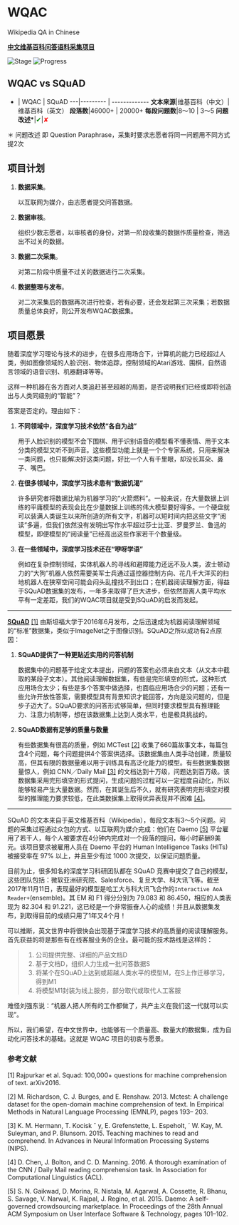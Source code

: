 # WQAC

Wikipedia QA in Chinese

**[中文维基百科问答语料采集项目](http://blank)**
	
![Stage](https://img.shields.io/badge/当前阶段-数据采集-green.svg)
![Progress](http://progressed.io/bar/0?title=Progress)

## WQAC vs SQuAD

-  | WQAC     | SQuAD
---|--------- | -------------
**文本来源**|维基百科（中文）|维基百科（英文）
**段落数**|46000+ | 20000+
**每段问题数**|8～10 | 3～5
**问题改述\***|<span style="color:green">✔︎</span>|<span style="color:red">✘</span>

＊ 问题改述 即 Question Paraphrase，采集时要求志愿者将同一问题用不同方式提2次


	
## 项目计划

1. **数据采集**。

	以互联网为媒介，由志愿者提交问答数据。
	
2. **数据审核**。

	组织少数志愿者，以审核者的身份，对第一阶段收集的数据作质量检查，筛选出不过关的数据。
	
3. **数据二次采集**。

	对第二阶段中质量不过关的数据进行二次采集。
	
4. **数据整理与发布**。

	对二次采集后的数据再次进行检查，若有必要，还会发起第三次采集；若数据质量总体良好，则公开发布WQAC数据集。	

## 项目愿景

随着深度学习理论与技术的进步，在很多应用场合下，计算机的能力已经超过人类，例如图像领域的人脸识别、物体追踪，控制领域的Atari游戏、围棋，自然语言领域的语音识别、机器翻译等等。

这样一种机器在各方面对人类追赶甚至超越的局面，是否说明我们已经或即将创造出与人类同级别的“智能”？

答案是否定的。理由如下：

1. **不同领域中，深度学习技术依然“各自为战”**
	
	用于人脸识别的模型不会下围棋、用于识别语音的模型看不懂表情、用于文本分类的模型又听不到声音。这些模型功能上就是一个个专家系统，只用来解决一类问题，也只能解决好这类问题，好比一个人有千里眼，却没长耳朵、鼻子、嘴巴。
	
2. **在很多领域中，深度学习技术患有“数据饥渴”**

	许多研究者将数据比喻为机器学习的“火箭燃料”。一般来说，在大量数据上训练的平庸模型的表现会比在少量数据上训练的伟大模型要好得多。一个硬盘就可以装满人类诞生以来所创造的所有文字，机器可以短时间内把这些文字“阅读”多遍，但我们依然没有发明出写作水平超过莎士比亚、罗曼罗兰、鲁迅的模型，即便模型的“阅读量”已经高出这些作家若干个数量级。
	
3. **在一些领域中，深度学习技术还在“咿呀学语”**

	例如在复杂控制领域，实体机器人的寻线和避障能力还远不及人类，波士顿动力的“大狗”机器人依然需要美军士兵通过遥控器控制方向、花几千大洋买的扫地机器人在狭窄空间可能会闷头乱撞找不到出口；在机器阅读理解方面，得益于SQuAD数据集的发布，一年多来取得了巨大进步，但依然距离人类平均水平有一定差距，我们的WQAC项目就是受到SQuAD的启发而发起。
	
--------
	
**[SQuAD](https://rajpurkar.github.io/SQuAD-explorer/)** [[1]](#ref1) 由斯坦福大学于2016年6月发布，之后迅速成为机器阅读理解领域的“标准”数据集，类似于ImageNet之于图像识别。SQuAD之所以成功有2点原因：

1. **SQuAD提供了一种更贴近实用的问答机制**

	数据集中的问题基于给定文本提出，问题的答案也必须来自文本（从文本中截取的某段子文本）。其他阅读理解数据集，有些是完形填空的形式，这种形式应用场合太少；有些是多个答案中做选择，也面临应用场合少的问题；还有一些允许开放性答案，需要模型具有背景知识才能回答，方向是没问题的，但是步子迈大了。SQuAD要求的问答形式够简单，但同时要求模型具有推理能力、注意力机制等，想在该数据集上达到人类水平，也是极具挑战的。

2. **SQuAD数据有足够的质量与数量**

	有些数据集有很高的质量，例如 MCTest [[2]](#ref2) 收集了660篇故事文本，每篇包含4个问题，每个问题提供4个答案供选择。该数据集由人类手动创建，质量较高，但其有限的数据量难以用于训练具有高泛化能力的模型。有些数据集数据量惊人，例如 CNN／Daily Mail [[3]](#ref3) 的文档达到十万级，问题达到百万级。该数据集采用完形填空的形式提问，生成问题的过程可以一定程度自动化，所以能够轻易产生大量数据。然而，在其诞生后不久，就有研究表明完形填空对模型的推理能力要求较低，在此类数据集上取得优异表现并不困难 [[4]](#ref4)。
	
--------

SQuAD 的文本来自于英文维基百科（Wikipedia），每段文本有3～5个问题。问题的采集过程通过众包的方式、以互联网为媒介完成：他们在 Daemo [[5]](#ref5) 平台雇用了若干人，每个人被要求在4分钟内完成对一个段落的提问，每小时薪酬9美元。该项目要求被雇用人员在 Daemo 平台的 Human Intelligence Tasks (HITs) 被接受率在 97% 以上，并且至少有过 1000 次提交，以保证问题质量。

目前为止，很多知名的深度学习科研团队都在 SQuAD 竞赛中提交了自己的模型，这些团队包括：微软亚洲研究院、Salesforce、复旦大学、科大讯飞等。截至2017年11月11日，表现最好的模型是哈工大与科大讯飞合作的`Interactive AoA Reader+`(ensemble)。其 EM 和 F1 得分分别为 79.083	和 86.450，相应的人类表现为 82.304 和 91.221，这已经是一个非常振奋人心的成绩！并且从数据集发布，到取得目前的成绩只用了1年又4个月！

可以推断，英文世界中将很快会出现基于深度学习技术的高质量的阅读理解服务。首先获益的将是那些有在线客服业务的企业。最可能的技术路线是这样的：

> 1. 公司提供完整、详细的产品文档D
> 2. 基于文档D，组织人力生成一批问答数据S
> 3. 将某个在SQuAD上达到或超越人类水平的模型M，在S上作迁移学习，得到M1
> 4. 将模型M1封装为线上服务，部分取代或取代人工客服
	
难怪刘强东说：“机器人把人所有的工作都做了，共产主义在我们这一代就可以实现”。

所以，我们希望，在中文世界中，也能够有一个质量高、数量大的数据集，成为自动化问答技术的基础。这就是 WQAC 项目的初衷与愿景。

### 参考文献

[1] <span id="ref1">Rajpurkar et al. Squad: 100,000+ questions for machine comprehension of text. arXiv2016.</span>

[2] <span id="ref2">M. Richardson, C. J. Burges, and E. Renshaw. 2013.
Mctest: A challenge dataset for the open-domain machine
comprehension of text. In Empirical Methods in
Natural Language Processing (EMNLP), pages 193–
203.</span>

[3] <span id="ref3">K. M. Hermann, T. Kocisk ˇ y, E. Grefenstette, L. Espeholt, ´
W. Kay, M. Suleyman, and P. Blunsom. 2015. Teaching
machines to read and comprehend. In Advances in
Neural Information Processing Systems (NIPS).</span>

[4] <span id="ref4">D. Chen, J. Bolton, and C. D. Manning. 2016. A
thorough examination of the CNN / Daily Mail reading
comprehension task. In Association for Computational
Linguistics (ACL).</span>

[5] <span id="ref5">S. N. Gaikwad, D. Morina, R. Nistala, M. Agarwal,
A. Cossette, R. Bhanu, S. Savage, V. Narwal, K. Rajpal,
J. Regino, et al. 2015. Daemo: A self-governed
crowdsourcing marketplace. In Proceedings of the
28th Annual ACM Symposium on User Interface Software
& Technology, pages 101–102.</span>